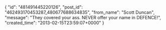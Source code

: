  {
   "id": "481491445220126",
   "post_id": "462493170453287_480677688634835",
   "from_name": "Scott Duncan",
   "message": "They covered your ass. NEVER offer your name in DEFENCE!",
   "created_time": "2013-02-15T23:59:07+0000"
 }
